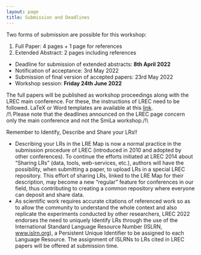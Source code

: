 ```yaml
---
layout: page
title: Submission and Deadlines
---
```

Two forms of submission are possible for this workshop:
1. Full Paper: 4 pages + 1 page for references
2. Extended Abstract: 2 pages including references


* Deadline for submission of extended abstracts: **8th April 2022**
* Notification of acceptance: 3rd May 2022
* Submission of final version of accepted papers: 23rd May 2022
* Workshop session: **Friday 24th June 2022**

The full papers will be published as workshop proceedings along with the LREC main conference. For these, the instructions of LREC need to be followed. LaTeX or Word templates are available at this [link](https://lrec2022.lrec-conf.org/en/submission2022/authors-kit/).<br>
/!\ Please note that the deadlines announced on the LREC page concern only the main conference and not the SmiLa workshop./!\

Remember to Identify, Describe and Share your LRs!!
* Describing your LRs in the LRE Map is now a normal practice in the submission procedure of LREC (introduced in 2010 and adopted by other conferences). To continue the efforts initiated at LREC 2014 about “Sharing LRs” (data, tools, web-services, etc.), authors will have the possibility, when submitting a paper, to upload LRs in a special LREC repository. This effort of sharing LRs, linked to the LRE Map for their description, may become a new “regular” feature for conferences in our field, thus contributing to creating a common repository where everyone can deposit and share data.
* As scientific work requires accurate citations of referenced work so as to allow the community to understand the whole context and also replicate the experiments conducted by other researchers, LREC 2022 endorses the need to uniquely Identify LRs through the use of the International Standard Language Resource Number (ISLRN, www.islrn.org), a Persistent Unique Identifier to be assigned to each Language Resource. The assignment of ISLRNs to LRs cited in LREC papers will be offered at submission time.
